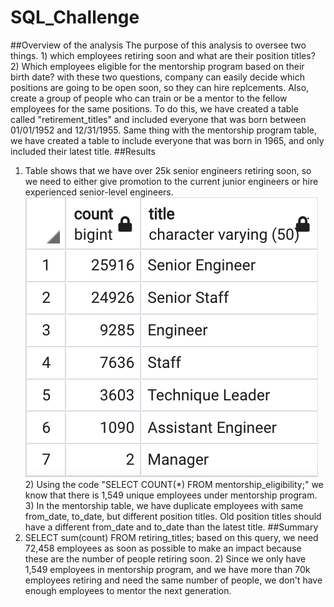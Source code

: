 # SQL_Challenge
##Overview of the analysis
The purpose of this analysis to oversee two things. 1) which employees retiring soon and what are their position titles? 2) Which employees eligible for the mentorship program based on their birth date? with these two questions, company can easily decide which positions are going to be open soon, so they can hire replcements. Also, create a group of people who can train or be a mentor to the fellow employees for the same positions. To do this, we have created a table called "retirement_titles" and included everyone that was born between 01/01/1952 and 12/31/1955. Same thing with the mentorship program table, we have created a table to include everyone that was born in 1965, and only included their latest title.
##Results
1) Table shows that we have over 25k senior engineers retiring soon, so we need to either give promotion to the current junior engineers or hire experienced senior-level engineers.![employee positions table](https://github.com/dilnigar1007/SQL_Challenge/blob/main/table%201.png) 2) Using the code "SELECT COUNT(*) FROM mentorship_eligibility;" we know that there is 1,549 unique employees under mentorship program. 3) In the mentorship table, we have duplicate employees with same from_date, to_date, but different position titles. Old position titles should have a different from_date and to_date than the latest title.
##Summary
1) SELECT sum(count) FROM retiring_titles; based on this query, we need 72,458 employees as soon as possible to make an impact because these are the number of people retiring soon. 2) Since we only have 1,549 employees in mentorship program, and we have more than 70k employees retiring and need the same number of people, we don't have enough employees to mentor the next generation.
